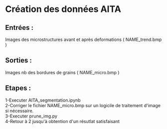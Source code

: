 # Création des données AITA

## Entrées :    
Images des microstructures avant et après deformations ( NAME_trend.bmp )

## Sorties :   
Images nb des bordures de grains ( NAME_micro.bmp )

## Etapes : 
1-Executer AITA_segmentation.ipynb  
2-Corriger le fichier NAME_micro.bmp sur un logicile de traitement d'image si nécessaire.   
3-Executer prune_img.py   
4-Retour à 2 jusqu'à obtention d'un résutlat satisfaisant   
   
